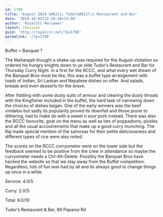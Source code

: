 ```yaml
---
id: 1790
title: 'August 2024 &#8211; Tudor&#8217;s Restaurant and Bar'
date: '2024-10-02T22:18:30+13:00'
author: 'RoyalCCC Reviewer'
layout: revision
guid: 'http://royalccc.net/?p=1790'
permalink: '/?p=1790'
---
```


Buffet &gt; Banquet ?

The Maharajah thought a shake-up was required for the August visitation so ordered his hungry knights down to ye olde Tudor’s Restaurant and Bar for Thursday Curry Night. In a first for the RCCC, and what every wet dream of the Banquet Bros must be like, this was a buffet type arrangement with loads of Indian, Sri Lankan and Nepalese dishes on offer. And salads, breads and even desserts for the brave.

After fiddling with some dusty suits of armour and clearing the dusty throats with the Kingfisher included in the buffet, the hard task of narrowing down the choices of dishes began. One of the early winners was the beef vindaloo but sadly its popularity proved its downfall and those prone to dithering, had to make do with a sweet n sour pork instead. There was also the RCCC favourite, goat on the menu as well as lots of poppadoms, pickles and all the usual accoutrements that make up a good curry munching. The Raj made special mention of the samosas for their petite deliciousness and different types of rice were also noted.

The scores on the RCCC curryometer were on the lower side but the feedback seemed to be positive from the crew in attendance so maybe the curryometer needs a Ctrl-Alt-Delete. Possibly the Banquet Bros have hacked the website so that we stay away from the Buffet competition. Regardless, lots of fun was had by all and its always good to change things up once in a while.

Service: 4.0/5

Curry: 2.0/5

Total: 6.0/10

Tudor’s Restaurant &amp; Bar, 88 Papanui Rd